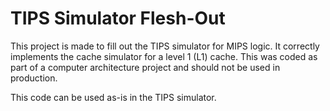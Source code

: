 TIPS Simulator Flesh-Out
============================================

This project is made to fill out the TIPS simulator for MIPS logic. It
correctly implements the cache simulator for a level 1 (L1) cache. This
was coded as part of a computer architecture project and should not
be used in production.

This code can be used as-is in the TIPS simulator.
